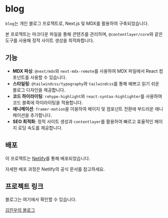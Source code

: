 # blog

`blog`는 개인 블로그 프로젝트로, Next.js 및 MDX를 활용하여 구축되었습니다. 

본 프로젝트는 마크다운 파일을 통해 콘텐츠를 관리하며, `@contentlayer/core`와 같은 도구를 사용해 정적 사이트 생성을 최적화합니다.

## 기능

- **MDX 파싱**: `@next/mdx`와 `next-mdx-remote`를 사용하여 MDX 파일에서 React 컴포넌트를 사용할 수 있습니다.
- **스타일링**: `@tailwindcss/typography`와 `tailwindcss`를 통해 예쁘고 읽기 쉬운 블로그 디자인을 제공합니다.
- **코드 하이라이팅**: `rehype-highlight`와 `react-syntax-highlighter`를 사용하여 코드 블록에 하이라이팅을 적용합니다.
- **애니메이션**: `framer-motion`을 이용하여 페이지 및 컴포넌트 전환에 부드러운 애니메이션을 추가합니다.
- **SEO 최적화**: 정적 사이트 생성과 `contentlayer`를 활용하여 빠르고 효율적인 페이지 로딩 속도를 제공합니다.


## 배포
이 프로젝트는 [Netlify](http://netlify.com)를 통해 배포되었습니다.

자세한 배포 과정은 Netlify의 공식 문서를 참고하세요.

## 프로젝트 링크

블로그는 여기에서 확인할 수 있습니다.

[김진우의 블로그](https://ak-47.netlify.app)
